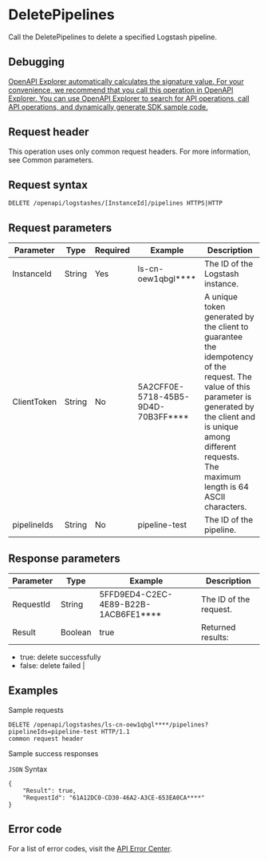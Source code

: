 # DeletePipelines

Call the DeletePipelines to delete a specified Logstash pipeline.

## Debugging

[OpenAPI Explorer automatically calculates the signature value. For your convenience, we recommend that you call this operation in OpenAPI Explorer. You can use OpenAPI Explorer to search for API operations, call API operations, and dynamically generate SDK sample code.](https://api.aliyun.com/#product=elasticsearch&api=DeletePipelines&type=ROA&version=2017-06-13)

## Request header

This operation uses only common request headers. For more information, see Common parameters.

## Request syntax

```
DELETE /openapi/logstashes/[InstanceId]/pipelines HTTPS|HTTP
```

## Request parameters

|Parameter|Type|Required|Example|Description|
|---------|----|--------|-------|-----------|
|InstanceId|String|Yes|ls-cn-oew1qbgl\*\*\*\*|The ID of the Logstash instance. |
|ClientToken|String|No|5A2CFF0E-5718-45B5-9D4D-70B3FF\*\*\*\*|A unique token generated by the client to guarantee the idempotency of the request. The value of this parameter is generated by the client and is unique among different requests. The maximum length is 64 ASCII characters. |
|pipelineIds|String|No|pipeline-test|The ID of the pipeline. |

## Response parameters

|Parameter|Type|Example|Description|
|---------|----|-------|-----------|
|RequestId|String|5FFD9ED4-C2EC-4E89-B22B-1ACB6FE1\*\*\*\*|The ID of the request. |
|Result|Boolean|true|Returned results:

-   true: delete successfully
-   false: delete failed |

## Examples

Sample requests

```
DELETE /openapi/logstashes/ls-cn-oew1qbgl****/pipelines?pipelineIds=pipeline-test HTTP/1.1
common request header
```

Sample success responses

`JSON` Syntax

```
{
    "Result": true,
    "RequestId": "61A12DC0-CD30-46A2-A3CE-653EA0CA****"
}
```

## Error code

For a list of error codes, visit the [API Error Center](https://error-center.alibabacloud.com/status/product/elasticsearch).


